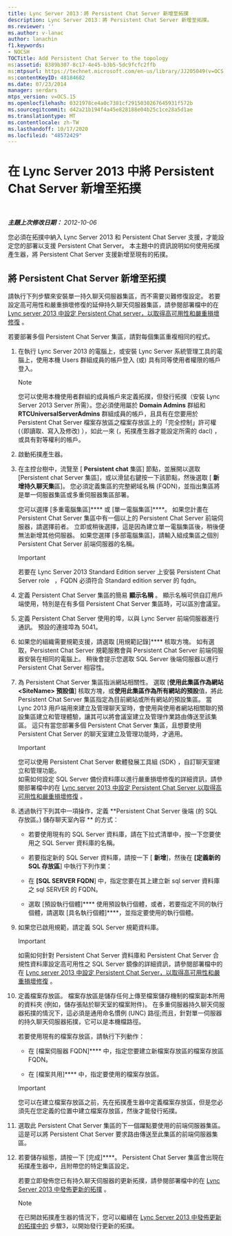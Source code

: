 ```yaml
---
title: Lync Server 2013：將 Persistent Chat Server 新增至拓撲
description: Lync Server 2013：將 Persistent Chat Server 新增至拓撲。
ms.reviewer: ''
ms.author: v-lanac
author: lanachin
f1.keywords:
- NOCSH
TOCTitle: Add Persistent Chat Server to the topology
ms:assetid: 8389b307-8c17-4e45-b3b5-5dc9fcfc2ffb
ms:mtpsurl: https://technet.microsoft.com/en-us/library/JJ205049(v=OCS.15)
ms:contentKeyID: 48184682
ms.date: 07/23/2014
manager: serdars
mtps_version: v=OCS.15
ms.openlocfilehash: 0321978ce4a0c7381cf2915030267645931f572b
ms.sourcegitcommit: d42a21b194f4a45e828188e04b25c1ce28a5d1ae
ms.translationtype: MT
ms.contentlocale: zh-TW
ms.lasthandoff: 10/17/2020
ms.locfileid: "48572429"
---
```

# <a name="add-persistent-chat-server-to-the-topology-in-lync-server-2013"></a>在 Lync Server 2013 中將 Persistent Chat Server 新增至拓撲

<div data-xmlns="http://www.w3.org/1999/xhtml">

<div class="topic" data-xmlns="http://www.w3.org/1999/xhtml" data-msxsl="urn:schemas-microsoft-com:xslt" data-cs="https://msdn.microsoft.com/">

<div data-asp="https://msdn2.microsoft.com/asp">



</div>

<div id="mainSection">

<div id="mainBody">

<span> </span>

_**主題上次修改日期：** 2012-10-06_

您必須在拓撲中納入 Lync Server 2013 和 Persistent Chat Server 支援，才能設定您的部署以支援 Persistent Chat Server。 本主題中的資訊說明如何使用拓撲產生器，將 Persistent Chat Server 支援新增至現有的拓撲。

<div>

## <a name="to-add-persistent-chat-server-to-a-topology"></a>將 Persistent Chat Server 新增至拓撲

請執行下列步驟來安裝單一持久聊天伺服器集區，而不需要災難修復設定。 若要設定高可用性和嚴重損壞修復的延伸持久聊天伺服器集區，請參閱部署檔中的在 [Lync server 2013 中設定 Persistent Chat server，以取得高可用性和嚴重損壞修復](lync-server-2013-configuring-persistent-chat-server-for-high-availability-and-disaster-recovery.md) 。

若要部署多個 Persistent Chat Server 集區，請對每個集區重複相同的程式。

1.  在執行 Lync Server 2013 的電腦上，或安裝 Lync Server 系統管理工具的電腦上，使用本機 Users 群組成員的帳戶登入 (或) 具有同等使用者權限的帳戶登入。
    
    <div>
    

    > [!NOTE]  
    > 您可以使用本機使用者群組的成員帳戶來定義拓撲，但發行拓撲（安裝 Lync Server 2013 Server 所需）。您必須使用屬於 <STRONG>Domain Admins</STRONG> 群組和 <STRONG>RTCUniversalServerAdmins</STRONG> 群組成員的帳戶，且具有在您要用於 Persistent Chat Server 檔案存放區之檔案存放區上的「完全控制」許可權 (（即讀取、寫入及修改) ），如此一來 (，拓撲產生器才能設定所需的 dacl) ，或具有對等權利的帳戶。

    
    </div>

2.  啟動拓撲產生器。

3.  在主控台樹中，流覽至 [ **Persistent chat** 集區] 節點，並展開以選取 [Persistent chat Server 集區]，或以滑鼠右鍵按一下該節點，然後選取 [ **新增持久聊天集**區]。 您必須定義集區的完整網域名稱 (FQDN)，並指出集區將是單一伺服器集區或多重伺服器集區部署。
    
    您可以選擇 [多重電腦集區]**** 或 [單一電腦集區]****。 如果您計畫在 Persistent Chat Server 集區中有一個以上的 Persistent Chat Server 前端伺服器，請選擇前者。 立即或稍後選擇，這是因為建立單一電腦集區後，稍後便無法新增其他伺服器。 如果您選擇 [多部電腦集區]，請輸入組成集區之個別 Persistent Chat Server 前端伺服器的名稱。
    
    <div>
    

    > [!IMPORTANT]  
    > 若要在 Lync Server 2013 Standard Edition server 上安裝 Persistent Chat Server role &nbsp; ，FQDN 必須符合 Standard edition server 的 fqdn。

    
    </div>

4.  定義 Persistent Chat Server 集區的簡易 **顯示名稱** 。 顯示名稱可供自訂用戶端使用，特別是在有多個 Persistent Chat Server 集區時，可以區別會議室。

5.  定義 Persistent Chat Server 使用的埠，以與 Lync Server 前端伺服器進行通訊。 預設的連接埠為 5041。

6.  如果您的組織需要規範支援，請選取 [用規範記錄]**** 核取方塊。 如有選取，Persistent Chat Server 規範服務會與 Persistent Chat Server 前端伺服器安裝在相同的電腦上。 稍後會提示您選取 SQL Server 後端伺服器以進行 Persistent Chat Server 相容性。

7.  為 Persistent Chat Server 集區指派網站相關性。 選取 [**使用此集區作為網站 \<SiteName\> 預設值**] 核取方塊，或**使用此集區作為所有網站的預設**值，將此 Persistent Chat Server 集區指定為目前網站或所有網站的預設集區。 當 Lync 2013 用戶端用來建立及管理聊天室時，會使用與使用者網站相關聯的預設集區建立和管理體驗，讓其可以將會議室建立及管理作業路由傳送至該集區。 這只有當您部署多個 Persistent Chat Server 集區，且想要使用 Persistent Chat Server 的聊天室建立及管理功能時，才適用。
    
    <div>
    

    > [!IMPORTANT]  
    > 您可以使用 Persistent Chat Server 軟體發展工具組 (SDK) ，自訂聊天室建立和管理功能。<BR>如需如何設定 SQL Server 備份資料庫以進行嚴重損壞修復的詳細資訊，請參閱部署檔中的在 <A href="lync-server-2013-configuring-persistent-chat-server-for-high-availability-and-disaster-recovery.md">Lync server 2013 中設定 Persistent Chat Server 以取得高可用性和嚴重損壞修復</A> 。

    
    </div>

8.  透過執行下列其中一項操作，定義 **Persistent Chat Server 後端 (的 SQL 存放區。) 儲存聊天室內容 ** 的方式：
    
      - 若要使用現有的 SQL Server 資料庫，請在下拉式清單中，按一下您要使用之 SQL Server 資料庫的名稱。
    
      - 若要指定新的 SQL Server 資料庫，請按一下 [ **新增**]，然後在 **[定義新的 SQL 存放區**] 中執行下列作業：
    
    <!-- end list -->
    
      - 在 **[SQL SERVER FQDN**] 中，指定您要在其上建立新 sql server 資料庫之 sql SERVER 的 FQDN。
    
      - 選取 [預設執行個體]**** 使用預設執行個體，或者，若要指定不同的執行個體，請選取 [具名執行個體]****，並指定要使用的執行個體。

9.  如果您已啟用規範，請定義 SQL Server 規範資料庫。
    
    <div>
    

    > [!IMPORTANT]  
    > 如需如何針對 Persistent Chat Server 資料庫和 Persistent Chat Server 合規性資料庫設定高可用性之 SQL Server 鏡像的詳細資訊，請參閱部署檔中的在 <A href="lync-server-2013-configuring-persistent-chat-server-for-high-availability-and-disaster-recovery.md">Lync server 2013 中設定 Persistent Chat Server，以取得高可用性和嚴重損壞修復</A> 。

    
    </div>

10. 定義檔案存放區。 檔案存放區是儲存任何上傳至檔案儲存機制的檔案副本所用的資料夾 (例如，儲存張貼於聊天室的檔案附件)。 在多重伺服器持久聊天伺服器拓撲的情況下，這必須是通用命名慣例 (UNC) 路徑;而且，針對單一伺服器的持久聊天伺服器拓撲，它可以是本機檔路徑。
    
    若要使用現有的檔案存放區，請執行下列動作：
    
      - 在 [檔案伺服器 FQDN]**** 中，指定您要建立新檔案存放區的檔案存放區 FQDN。
    
      - 在 [檔案共用]**** 中，指定要使用的檔案存放區。
    
    <div>
    

    > [!IMPORTANT]  
    > 您可以在建立檔案存放區之前，先在拓撲產生器中定義檔案存放區，但是您必須先在您定義的位置中建立檔案存放區，然後才能發行拓撲。

    
    </div>

11. 選取此 Persistent Chat Server 集區的下一個躍點要使用的前端伺服器集區。 這是可以將 Persistent Chat Server 要求路由傳送至此集區的前端伺服器集區。

12. 若要儲存組態，請按一下 [完成]****。 Persistent Chat Server 集區會出現在拓撲產生器中，且附帶您的特定集區設定。
    
    若要立即發佈您已有持久聊天伺服器的更新拓撲，請參閱部署檔中的在 [Lync Server 2013 中發佈更新的拓撲](lync-server-2013-publish-the-updated-topology.md) 。
    
    <div>
    

    > [!NOTE]  
    > 在已開啟拓撲產生器的情況下，您可以繼續在 <A href="lync-server-2013-publish-the-updated-topology.md">Lync Server 2013 中發佈更新的拓撲中的</A> 步驟3，以開始發行更新的拓撲。

    
    </div>

</div>

</div>

<span> </span>

</div>

</div>

</div>

